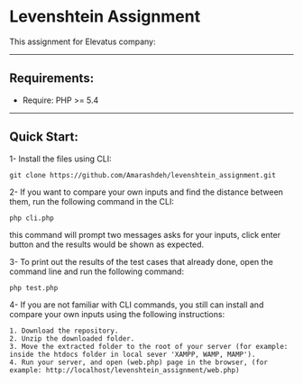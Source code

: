 # Levenshtein Assignment

This assignment for Elevatus company:  <br>
_____________________________________________

## Requirements:
- Require: PHP >= 5.4   <br>
_____________________________________________

## Quick Start:  
1- Install the files using CLI: 
```
git clone https://github.com/Amarashdeh/levenshtein_assignment.git
```

2- If you want to compare your own inputs and find the distance between them, run the following command in the CLI: 
```
php cli.php
```
this command will prompt two messages asks for your inputs, click enter button and the results would be shown as expected.

3- To print out the results of the test cases that already done, open the command line and run the following command:
```
php test.php
```

4- If you are not familiar with CLI commands, you still can install and compare your own inputs using the following instructions:
```
1. Download the repository.
2. Unzip the downloaded folder. 
3. Move the extracted folder to the root of your server (for example: inside the htdocs folder in local sever 'XAMPP, WAMP, MAMP').
4. Run your server, and open (web.php) page in the browser, (for example: http://localhost/levenshtein_assignment/web.php)
```